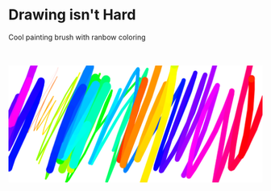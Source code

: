 # Drawing isn't Hard
Cool painting brush with ranbow coloring 

<br><br>
![painting](https://github.com/rohitbakoliya/Drawing_isNot_Hard/blob/master/readmeImage/Capture.PNG)
